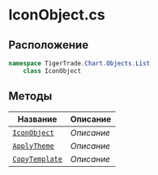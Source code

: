 
# IconObject.cs
## Расположение
```csharp
namespace TigerTrade.Chart.Objects.List  
    class IconObject
```

## Методы
| Название | Описание |
| --- | --- |
| [`IconObject`](./Методы/IconObject.md) | *Описание* |
| [`ApplyTheme`](./Методы/ApplyTheme.md) | *Описание* |
| [`CopyTemplate`](./Методы/CopyTemplate.md) | *Описание* |
